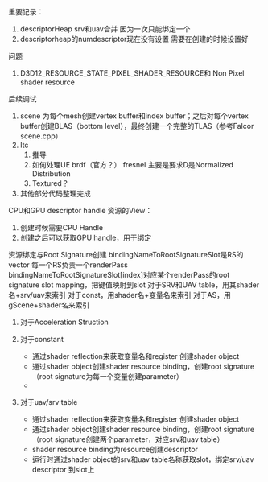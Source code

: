 重要记录：
1. descriptorHeap srv和uav合并  因为一次只能绑定一个
2. descriptorheap的numdescriptor现在没有设置  需要在创建的时候设置好


问题
1.  D3D12_RESOURCE_STATE_PIXEL_SHADER_RESOURCE和 Non Pixel shader resource

后续调试
1. scene   为每个mesh创建vertex buffer和index buffer；之后对每个vertex buffer创建BLAS（bottom level），最终创建一个完整的TLAS（参考Falcor scene.cpp）
2. ltc
   1. 推导
   2. 如何处理UE brdf（官方？） fresnel  主要是要求D是Normalized Distribution
   3. Textured？
3. 其他部分代码整理完成





CPU和GPU descriptor handle    资源的View：
1. 创建时候需要CPU Handle
2. 创建之后可以获取GPU handle，用于绑定






资源绑定与Root Signature创建
bindingNameToRootSignatureSlot是RS的vector
每一个RS负责一个renderPass
bindingNameToRootSignatureSlot[index]对应某个renderPass的root signature slot mapping，把键值映射到slot
对于SRV和UAV table，用其shader名+srv/uav来索引
对于const，用shader名+变量名来索引
对于AS，用gScene+shader名来索引


1. 对于Acceleration Struction

2. 对于constant
    * 通过shader reflection来获取变量名和register 创建shader object
    * 通过shader object创建shader resource binding，创建root signature（root signature为每一个变量创建parameter）
    * 
3. 对于uav/srv table 
   * 通过shader reflection来获取变量名和register 创建shader object
   * 通过shader object创建shader resource binding，创建root signature（root signature创建两个parameter，对应srv和uav table）
   * shader resource binding为resource创建descriptor
   * 运行时通过shader object的srv和uav table名称获取slot，绑定srv/uav descriptor 到slot上


